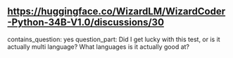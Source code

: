 ## https://huggingface.co/WizardLM/WizardCoder-Python-34B-V1.0/discussions/30

contains_question: yes
question_part: Did I get lucky with this test, or is it actually multi language? 
What languages is it actually good at?